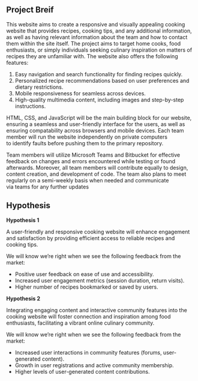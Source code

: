 Project Breif
-------------

This website aims to create a responsive and visually appealing cooking website that provides recipes, cooking tips, and any additional information, as well as having relevant information about the team and how to contact them within the site itself. The project aims to target home cooks, food enthusiasts, or simply individuals seeking culinary inspiration on matters of recipes they are unfamiliar with. The website also offers the following features:

1. Easy navigation and search functionality for finding recipes quickly.
2. Personalized recipe recommendations based on user preferences and dietary restrictions.
3. Mobile responsiveness for seamless across devices.
4. High-quality multimedia content, including images and step-by-step instructions.

HTML, CSS, and JavaScript will be the main building block for our website, ensuring a seamless and user-friendly interface for the users, as well as ensuring compatability across browsers and mobile devices. Each team member will run the website independently on private computers to identify faults before pushing them to the primary repository.

Team members will utilize Microsoft Teams and Bitbucket for effective feedback on changes and errors encountered while testing or found afterwards. Moreover, all team members will contribute equally to design, content creation, and development of code. The team also plans to meet regularly on a semi-weekly basis when needed and communicate via teams for any further updates

Hypothesis
----------

**Hypothesis 1**

A user-friendly and responsive cooking website will enhance engagement and satisfaction by providing efficient access to reliable recipes and cooking tips.

We will know we’re right when we see the following feedback from the market:

* Positive user feedback on ease of use and accessibility.
* Increased user engagement metrics (session duration, return visits).
* Higher number of recipes bookmarked or saved by users.

**Hypothesis 2**

Integrating engaging content and interactive community features into the cooking website will foster connection and inspiration among food enthusiasts, facilitating a vibrant online culinary community.

We will know we’re right when we see the following feedback from the market:

* Increased user interactions in community features (forums, user-generated content).
* Growth in user registrations and active community membership.
* Higher levels of user-generated content contributions.
